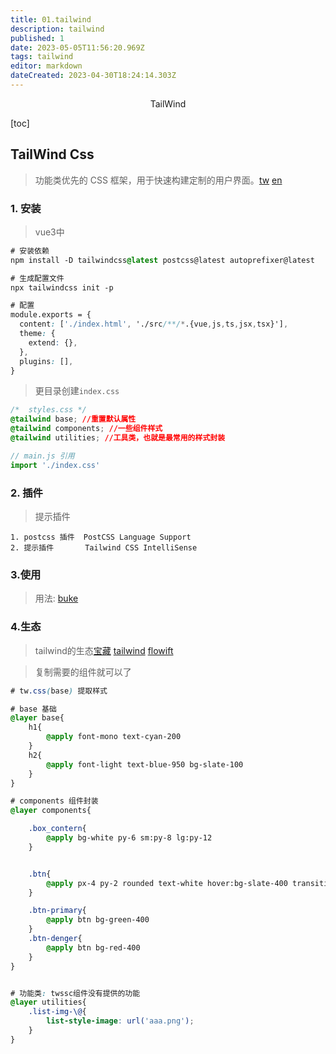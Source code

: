 ```yaml
---
title: 01.tailwind
description: tailwind
published: 1
date: 2023-05-05T11:56:20.969Z
tags: tailwind
editor: markdown
dateCreated: 2023-04-30T18:24:14.303Z
---
```


<center>TailWind</center>



[toc]







## TailWind Css

> 功能类优先的 CSS 框架，用于快速构建定制的用户界面。[tw](https://www.tailwindcss.cn/) [en](https://tailwindcss.com/)





### 1. 安装

> vue3中

```css
# 安装依赖
npm install -D tailwindcss@latest postcss@latest autoprefixer@latest

# 生成配置文件
npx tailwindcss init -p 

# 配置
module.exports = {
  content: ['./index.html', './src/**/*.{vue,js,ts,jsx,tsx}'],
  theme: {
    extend: {},
  },
  plugins: [],
}
```

> 更目录创建`index.css`

```css
/*  styles.css */
@tailwind base; //重置默认属性
@tailwind components; //一些组件样式
@tailwind utilities; //工具类，也就是最常用的样式封装
```

```js
// main.js 引用
import './index.css'
```



### 2. 插件

> 提示插件

```shell
1. postcss 插件  PostCSS Language Support
2. 提示插件       Tailwind CSS IntelliSense
```



### 3.使用

> 用法: [buke](https://www.jianshu.com/p/3786bdf80b81)





### 4.生态

> tailwind的生态[宝藏](https://asmcn.icopy.site/) [tailwind](https://asmcn.icopy.site/awesome/awesome-tailwindcss/) [flowift](https://flowrift.com/c/blog)

> 复制需要的组件就可以了

```css
# tw.css(base) 提取样式

# base 基础
@layer base{
    h1{
        @apply font-mono text-cyan-200
    }
    h2{
        @apply font-light text-blue-950 bg-slate-100
    }
}

# components 组件封装
@layer components{

    .box_contern{
        @apply bg-white py-6 sm:py-8 lg:py-12
    }


    .btn{
        @apply px-4 py-2 rounded text-white hover:bg-slate-400 transition duration-100 ease-in-out
    }

    .btn-primary{
        @apply btn bg-green-400
    }
    .btn-denger{
        @apply btn bg-red-400
    }
}


# 功能类: twssc组件没有提供的功能
@layer utilities{
    .list-img-\@{
        list-style-image: url('aaa.png');
    }
}
```

